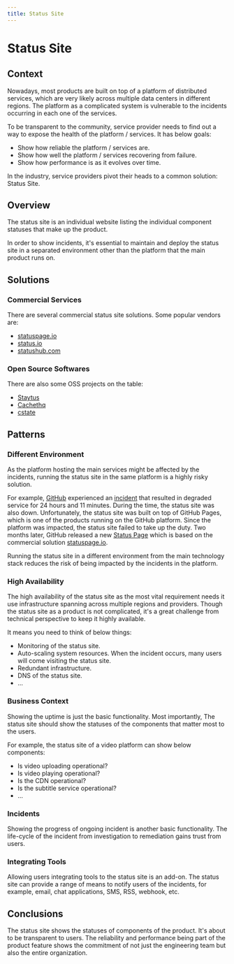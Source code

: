 ```yaml
---
title: Status Site
---
```


# Status Site

## Context

Nowadays, most products are built on top of a platform of distributed services,
which are very likely across multiple data centers in different regions.
The platform as a complicated system is vulnerable to the incidents occurring
in each one of the services.

To be transparent to the community, service provider needs to find out a way to
expose the health of the platform / services. It has below goals:

* Show how reliable the platform / services are.
* Show how well the platform / services recovering from failure.
* Show how performance is as it evolves over time.

In the industry, service providers pivot their heads to a common solution: Status Site.

## Overview

The status site is an individual website listing the individual component statuses
that make up the product.

In order to show incidents, it's essential to maintain and deploy the status site
in a separated environment other than the platform that the main product runs on.

## Solutions

### Commercial Services

There are several commercial status site solutions. Some popular vendors are:

* [statuspage.io](https://www.statuspage.io/)
* [status.io](https://status.io/)
* [statushub.com](https://statushub.com/)

### Open Source Softwares

There are also some OSS projects on the table:

* [Staytus](https://github.com/adamcooke/staytus)
* [Cachethq](https://github.com/CachetHQ/Cachet)
* [cstate](https://github.com/cstate/cstate)

## Patterns

### Different Environment

As the platform hosting the main services might be affected by the incidents,
running the status site in the same platform is a highly risky solution.

For example, [GitHub](https://github.com/) experienced an [incident](https://blog.github.com/2018-10-30-oct21-post-incident-analysis/) that resulted in degraded service for 24 hours and 11 minutes. During the time, the status site was also down. Unfortunately, the status site was built on top of GitHub Pages, which is one of the products running on the GitHub platform. Since the platform was impacted, the status site failed to take up the duty. Two months later, GitHub released a new [Status Page](https://githubstatus.com/) which is based on the commercial solution [statuspage.io](https://statuspage.io/).

Running the status site in a different environment from the main technology stack reduces the risk of being impacted by the incidents in the platform.

### High Availability

The high availability of the status site as the most vital requirement needs it
use infrastructure spanning across multiple regions and providers. Though the status
site as a product is not complicated, it's a great challenge from technical perspective
to keep it highly available.

It means you need to think of below things:

* Monitoring of the status site.
* Auto-scaling system resources. When the incident occurs, many users will come visiting the status site.
* Redundant infrastructure.
* DNS of the status site.
* ...

### Business Context

Showing the uptime is just the basic functionality. Most importantly, 
The status site should show the statuses of the components that matter most to the users.

For example, the status site of a video platform can show below components:

* Is video uploading operational?
* Is video playing operational?
* Is the CDN operational?
* Is the subtitle service operational?
* ...

### Incidents

Showing the progress of ongoing incident is another basic functionality.
The life-cycle of the incident from investigation to remediation gains trust from users.

### Integrating Tools

Allowing users integrating tools to the status site is an add-on.
The status site can provide a range of means to notify users of the incidents,
for example, email, chat applications, SMS, RSS, webhook, etc.

## Conclusions

The status site shows the statuses of components of the product. It's about to
be transparent to users. The reliability and performance being part of the product
feature shows the commitment of not just the engineering team but also the entire
organization.
